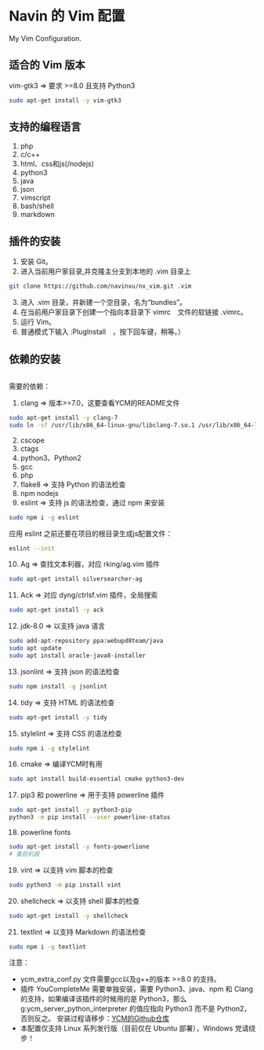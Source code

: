# Navin 的 Vim 配置
My Vim Configuration.

## 适合的 Vim 版本
vim-gtk3 => 要求 >=8.0 且支持 Python3
```sh
sudo apt-get install -y vim-gtk3
```

## 支持的编程语言
1. php
2. c/c++
3. html、css和js(/nodejs)
4. python3
5. java
6. json
7. vimscript
8. bash/shell
9. markdown

## 插件的安装
1. 安装 Git。
2. 进入当前用户家目录,并克隆主分支到本地的 .vim 目录上
```sh
git clone https://github.com/navinxu/nx_vim.git .vim
```
3. 进入 .vim 目录，并新建一个空目录，名为“bundles”。
4. 在当前用户家目录下创建一个指向本目录下 vimrc　文件的软链接 .vimrc。
5. 运行 Vim。
6. 普通模式下输入 :PlugInstall　，按下回车键，稍等。）

## 依赖的安装
```cpp

```
需要的依赖：
1. clang => 版本>=7.0，这要查看YCM的README文件
```sh
sudo apt-get install -y clang-7
sudo ln -sf /usr/lib/x86_64-linux-gnu/libclang-7.so.1 /usr/lib/x86_64-linux-gnu/libclang.so.7
```
2. cscope
3. ctags
4. python3、Python2
5. gcc
6. php
7. flake8 => 支持 Python 的语法检查
8. npm nodejs
9. eslint => 支持 js 的语法检查，通过 npm 来安装
```sh
sudo npm i -g eslint
```
应用 eslint 之前还要在项目的根目录生成js配置文件：
```sh
eslint --init
```
10. Ag => 查找文本利器，对应 rking/ag.vim 插件
```sh
sudo apt-get install silversearcher-ag
```
11. Ack => 对应 dyng/ctrlsf.vim 插件，全局搜索
```sh
sudo apt-get install -y ack
```
12. jdk-8.0 => 以支持 java 语言
```sh
sudo add-apt-repository ppa:webupd8team/java
sudo apt update
sudo apt install oracle-java8-installer
```
13. jsonlint => 支持 json 的语法检查
```sh
sudo npm install -g jsonlint
```
14. tidy => 支持 HTML 的语法检查
```sh
sudo apt-get install -y tidy
```
15. stylelint => 支持 CSS 的语法检查
```sh
sudo npm i -g stylelint
```
16. cmake => 编译YCM时有用
```sh
sudo apt install build-essential cmake python3-dev
```
17. pip3 和 powerline => 用于支持 powerline 插件
```sh
sudo apt-get install -y python3-pip
python3 -m pip install --user powerline-status
```
18. powerline fonts
```sh
sudo apt-get install -y fonts-powerlione
# 重启机器
```
19. vint => 以支持 vim 脚本的检查
```sh
sudo python3 -m pip install vint
```
20. shellcheck => 以支持 shell 脚本的检查
```sh
sudo apt-get install -y shellcheck
```
21. textlint => 以支持 Markdown 的语法检查
```sh
sudo npm i -g textlint
```

注意：
* ycm_extra_conf.py 文件需要gcc以及g++的版本 >=8.0 的支持。 
* 插件 YouCompleteMe 需要单独安装，需要 Python3、java、npm 和 Clang 的支持，如果编译该插件的时候用的是 Python3，那么g:ycm_server_python_interpreter 的值应指向 Python3 而不是 Python2，否则反之。
安装过程请移步：[YCM的Github仓库](https://github.com/Valloric/YouCompleteMe)
* 本配置仅支持 Linux 系列发行版（目前仅在 Ubuntu 部署），Windows 党请绕步！


